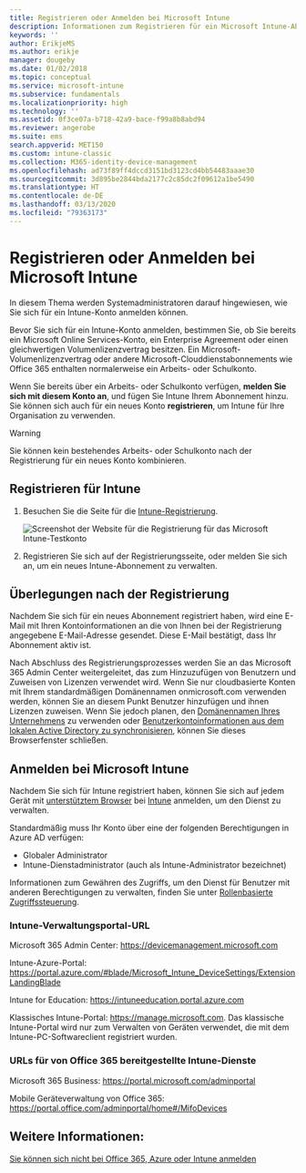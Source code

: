 ```yaml
---
title: Registrieren oder Anmelden bei Microsoft Intune
description: Informationen zum Registrieren für ein Microsoft Intune-Abonnement bzw. zur Anmeldung, um Ihr Abonnement zu beginnen
keywords: ''
author: ErikjeMS
ms.author: erikje
manager: dougeby
ms.date: 01/02/2018
ms.topic: conceptual
ms.service: microsoft-intune
ms.subservice: fundamentals
ms.localizationpriority: high
ms.technology: ''
ms.assetid: 0f3ce07a-b718-42a9-bace-f99a8b8abd94
ms.reviewer: angerobe
ms.suite: ems
search.appverid: MET150
ms.custom: intune-classic
ms.collection: M365-identity-device-management
ms.openlocfilehash: ad73f89ff4dccd3151bd3123cd4bb54483aaae30
ms.sourcegitcommit: 3d895be2844bda2177c2c85dc2f09612a1be5490
ms.translationtype: HT
ms.contentlocale: de-DE
ms.lasthandoff: 03/13/2020
ms.locfileid: "79363173"
---
```

# <a name="sign-up-or-sign-in-to-microsoft-intune"></a>Registrieren oder Anmelden bei Microsoft Intune

In diesem Thema werden Systemadministratoren darauf hingewiesen, wie Sie sich für ein Intune-Konto anmelden können.

Bevor Sie sich für ein Intune-Konto anmelden, bestimmen Sie, ob Sie bereits ein Microsoft Online Services-Konto, ein Enterprise Agreement oder einen gleichwertigen Volumenlizenzvertrag besitzen. Ein Microsoft-Volumenlizenzvertrag oder andere Microsoft-Clouddienstabonnements wie Office 365 enthalten normalerweise ein Arbeits- oder Schulkonto.

Wenn Sie bereits über ein Arbeits- oder Schulkonto verfügen, **melden Sie sich mit diesem Konto an**, und fügen Sie Intune Ihrem Abonnement hinzu. Sie können sich auch für ein neues Konto **registrieren**, um Intune für Ihre Organisation zu verwenden.

>[!WARNING]
>Sie können kein bestehendes Arbeits- oder Schulkonto nach der Registrierung für ein neues Konto kombinieren.

## <a name="how-to-sign-up-for-intune"></a>Registrieren für Intune

1. Besuchen Sie die Seite für die [Intune-Registrierung](https://admin.microsoft.com/Signup/Signup.aspx?OfferId=40BE278A-DFD1-470a-9EF7-9F2596EA7FF9&dl=INTUNE_A&ali=1#0%20).

   ![Screenshot der Website für die Registrierung für das Microsoft Intune-Testkonto](./media/account-sign-up/account-sign-up-site.png)

2. Registrieren Sie sich auf der Registrierungsseite, oder melden Sie sich an, um ein neues Intune-Abonnement zu verwalten.

## <a name="post-sign-up-considerations"></a>Überlegungen nach der Registrierung

Nachdem Sie sich für ein neues Abonnement registriert haben, wird eine E-Mail mit Ihren Kontoinformationen an die von Ihnen bei der Registrierung angegebene E-Mail-Adresse gesendet. Diese E-Mail bestätigt, dass Ihr Abonnement aktiv ist.

Nach Abschluss des Registrierungsprozesses werden Sie an das Microsoft 365 Admin Center weitergeleitet, das zum Hinzuzufügen von Benutzern und Zuweisen von Lizenzen verwendet wird. Wenn Sie nur cloudbasierte Konten mit Ihrem standardmäßigen Domänennamen onmicrosoft.com verwenden werden, können Sie an diesem Punkt Benutzer hinzufügen und ihnen Lizenzen zuweisen. Wenn Sie jedoch planen, den [Domänennamen Ihres Unternehmens](custom-domain-name-configure.md) zu verwenden oder [Benutzerkontoinformationen aus dem lokalen Active Directory zu synchronisieren](users-add.md#sync-active-directory-and-add-users-to-intune), können Sie dieses Browserfenster schließen.

## <a name="sign-in-to-microsoft-intune"></a>Anmelden bei Microsoft Intune

Nachdem Sie sich für Intune registriert haben, können Sie sich auf jedem Gerät mit [unterstütztem Browser](supported-devices-browsers.md#intune-supported-web-browsers) bei [Intune](https://go.microsoft.com/fwlink/?linkid=2090973) anmelden, um den Dienst zu verwalten.

Standardmäßig muss Ihr Konto über eine der folgenden Berechtigungen in Azure AD verfügen:

- Globaler Administrator
- Intune-Dienstadministrator (auch als Intune-Administrator bezeichnet)

Informationen zum Gewähren des Zugriffs, um den Dienst für Benutzer mit anderen Berechtigungen zu verwalten, finden Sie unter [Rollenbasierte Zugriffssteuerung](role-based-access-control.md).

### <a name="intune-admin-portal-url"></a>Intune-Verwaltungsportal-URL

Microsoft 365 Admin Center: https://devicemanagement.microsoft.com

Intune-Azure-Portal: https://portal.azure.com/#blade/Microsoft_Intune_DeviceSettings/ExtensionLandingBlade

Intune for Education: https://intuneeducation.portal.azure.com

Klassisches Intune-Portal: https://manage.microsoft.com. Das klassische Intune-Portal wird nur zum Verwalten von Geräten verwendet, die mit dem Intune-PC-Softwareclient registriert wurden.

### <a name="urls-for-intune-services-provided-by-office-365"></a>URLs für von Office 365 bereitgestellte Intune-Dienste

Microsoft 365 Business: https://portal.microsoft.com/adminportal

Mobile Geräteverwaltung von Office 365: https://portal.office.com/adminportal/home#/MifoDevices

## <a name="see-also"></a>Weitere Informationen:

[Sie können sich nicht bei Office 365, Azure oder Intune anmelden](https://support.microsoft.com/help/2412085)
